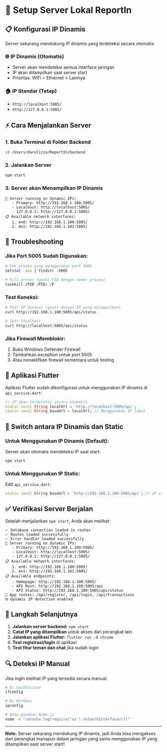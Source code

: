# 🚀 Setup Server Lokal ReportIn

## 📋 **Konfigurasi IP Dinamis**

Server sekarang mendukung IP dinamis yang terdeteksi secara otomatis:

### 🌐 **IP Dinamis (Otomatis)**
- Server akan mendeteksi semua interface jaringan
- IP akan ditampilkan saat server start
- Prioritas: WiFi > Ethernet > Lainnya

### 🏠 **IP Standar (Tetap)**
- `http://localhost:5005/`
- `http://127.0.0.1:5005/`

## ⚡ **Cara Menjalankan Server**

### 1. **Buka Terminal di Folder Backend**
```bash
cd /Users/darulizza/ReportIn/backend
```

### 2. **Jalankan Server**
```bash
npm start
```

### 3. **Server akan Menampilkan IP Dinamis**
```
🚀 Server running on dynamic IPs:
   - Primary: http://192.168.1.100:5005/
   - Localhost: http://localhost:5005/
   - 127.0.0.1: http://127.0.0.1:5005/
📋 Available network interfaces:
   1. en0: http://192.168.1.100:5005/
   2. en1: http://192.168.1.101:5005/
```

## 🔧 **Troubleshooting**

### **Jika Port 5005 Sudah Digunakan:**
```bash
# Cek proses yang menggunakan port 5005
netstat -ano | findstr :5005

# Kill proses (ganti PID dengan nomor proses)
taskkill /PID <PID> /F
```

### **Test Koneksi:**
```bash
# Test IP dinamis (ganti dengan IP yang ditampilkan)
curl http://192.168.1.100:5005/api/status

# Test localhost
curl http://localhost:5005/api/status
```

### **Jika Firewall Memblokir:**
1. Buka Windows Defender Firewall
2. Tambahkan exception untuk port 5005
3. Atau nonaktifkan firewall sementara untuk testing

## 📱 **Aplikasi Flutter**

Aplikasi Flutter sudah dikonfigurasi untuk menggunakan IP dinamis di `api_service.dart`:

```dart
// IP akan terdeteksi secara otomatis
static const String localUrl = 'http://localhost:5005/api';
static const String baseUrl = localUrl; // Menggunakan IP lokal
```

## 🔄 **Switch antara IP Dinamis dan Static**

### **Untuk Menggunakan IP Dinamis (Default):**
Server akan otomatis mendeteksi IP saat start:
```bash
npm start
```

### **Untuk Menggunakan IP Static:**
Edit `api_service.dart`:
```dart
static const String baseUrl = 'http://192.168.1.100:5005/api'; // IP static
```

## ✅ **Verifikasi Server Berjalan**

Setelah menjalankan `npm start`, Anda akan melihat:

```
✅ Database connection loaded in routes
✅ Routes loaded successfully
✅ Error handler loaded successfully
🚀 Server running on dynamic IPs:
   - Primary: http://192.168.1.100:5005/
   - Localhost: http://localhost:5005/
   - 127.0.0.1: http://127.0.0.1:5005/
📋 Available network interfaces:
   1. en0: http://192.168.1.100:5005/
   2. en1: http://192.168.1.101:5005/
📋 Available endpoints:
   - Homepage: http://192.168.1.100:5005/
   - API Root: http://192.168.1.100:5005/api
   - API Status: http://192.168.1.100:5005/api/status
🔗 App routes: /api/register, /api/login, /api/transactions
🌐 Dynamic IP detection enabled
```

## 🎯 **Langkah Selanjutnya**

1. **Jalankan server backend:** `npm start`
2. **Catat IP yang ditampilkan** untuk akses dari perangkat lain
3. **Jalankan aplikasi Flutter:** `flutter run -d chrome`
4. **Test registrasi/login** di aplikasi
5. **Test fitur teman dan chat** jika sudah login

## 🔍 **Deteksi IP Manual**

Jika ingin melihat IP yang tersedia secara manual:

```bash
# Di macOS/Linux
ifconfig

# Di Windows
ipconfig

# Atau gunakan Node.js
node -e "console.log(require('os').networkInterfaces())"
```

---

**Note:** Server sekarang mendukung IP dinamis, jadi Anda bisa mengakses dari perangkat manapun dalam jaringan yang sama menggunakan IP yang ditampilkan saat server start! 